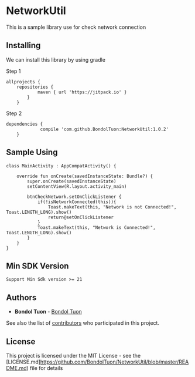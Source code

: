 
# NetworkUtil
This is a sample library use for check network connection

## Installing

We can install this library by using gradle

Step 1

```
allprojects {
	repositories {
			maven { url 'https://jitpack.io' }
		}
	}
```

Step 2

```
dependencies {
	         compile 'com.github.BondolTuon:NetworkUtil:1.0.2'
	}
```

## Sample Using

```
class MainActivity : AppCompatActivity() {

    override fun onCreate(savedInstanceState: Bundle?) {
        super.onCreate(savedInstanceState)
        setContentView(R.layout.activity_main)

        btnCheckNetwork.setOnClickListener {
            if(!isNetworkConnected(this)){
                Toast.makeText(this, "Network is not Connected!", Toast.LENGTH_LONG).show()
                return@setOnClickListener
            }
            Toast.makeText(this, "Network is Connected!", Toast.LENGTH_LONG).show()
        }
    }
}

```

## Min SDK Version

```
Support Min Sdk version >= 21

```

## Authors

* **Bondol Tuon** - [Bondol Tuon](https://github.com/BondolTuon)

See also the list of [contributors](https://github.com/BondolTuon/NetworkUtil/graphs/contributors) who participated in this project.

## License

This project is licensed under the MIT License - see the [LICENSE.md]https://github.com/BondolTuon/NetworkUtil/blob/master/README.md) file for details
